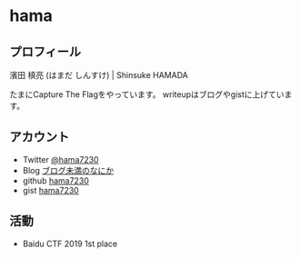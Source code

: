 # hama

## プロフィール
濱田 槙亮 (はまだ しんすけ) | Shinsuke HAMADA

たまにCapture The Flagをやっています。
writeupはブログやgistに上げています。

## アカウント
* Twitter [@hama7230](https://twitter.com/hama7230)
* Blog [ブログ未満のなにか](https://hama.hatenadiary.jp/)
* github [hama7230](https://github.com/hama7230)
* gist [hama7230](https://gist.github.com/hama7230)


## 活動
* Baidu CTF 2019 1st place
